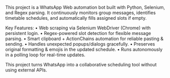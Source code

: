 This project is a WhatsApp Web automation bot built with Python, Selenium, and Regex parsing.
It continuously monitors group messages, identifies timetable schedules, and automatically fills assigned slots if empty.

   Key Features:
	•	Web scraping via Selenium WebDriver (Chrome) with persistent login.
	•	Regex-powered slot detection for flexible message parsing.
	•	Smart clipboard + ActionChains automation for reliable pasting & sending.
	•	Handles unexpected popups/dialogs gracefully.
	•	Preserves original formatting & emojis in the updated schedule.
	•	Runs autonomously in a polling loop for real-time updates.

 This project turns WhatsApp into a collaborative scheduling tool without using external APIs.
